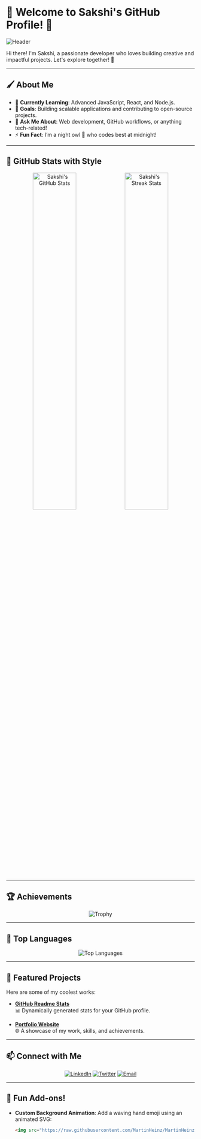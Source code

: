 # 🌟 Welcome to Sakshi's GitHub Profile! 🌟

![Header](https://user-images.githubusercontent.com/your-username/your-banner-image.png)

Hi there! I'm Sakshi, a passionate developer who loves building creative and impactful projects. Let's explore together! 🚀

---

## 🖌️ About Me

- 🌱 **Currently Learning**: Advanced JavaScript, React, and Node.js.
- 🎯 **Goals**: Building scalable applications and contributing to open-source projects.
- 💬 **Ask Me About**: Web development, GitHub workflows, or anything tech-related!
- ⚡ **Fun Fact**: I’m a night owl 🦉 who codes best at midnight!

---

## 🎨 GitHub Stats with Style

<p align="center">
  <img src="https://github-readme-stats.vercel.app/api?username=sakshirautela&show_icons=true&theme=radical" alt="Sakshi's GitHub Stats" width="48%" />
  <img src="https://github-readme-streak-stats.herokuapp.com/?user=sakshirautela&theme=radical" alt="Sakshi's Streak Stats" width="48%" />
</p>

---

## 🏆 Achievements

<p align="center">
  <img src="https://github-profile-trophy.vercel.app/?username=sakshirautela&theme=radical&no-frame=true&row=1&column=7" alt="Trophy" />
</p>

---

## 🌟 Top Languages

<p align="center">
  <img src="https://github-readme-stats.vercel.app/api/top-langs/?username=sakshirautela&layout=compact&theme=radical" alt="Top Languages" />
</p>

---

## 🚀 Featured Projects

Here are some of my coolest works:

- [**GitHub Readme Stats**](https://github.com/anuraghazra/github-readme-stats)  
  📊 Dynamically generated stats for your GitHub profile.
  
- [**Portfolio Website**](https://yourportfolio.com)  
  🌐 A showcase of my work, skills, and achievements.

---

## 📫 Connect with Me

<p align="center">
  <a href="https://linkedin.com/in/sakshirautela"><img src="https://img.shields.io/badge/LinkedIn-0077B5?style=for-the-badge&logo=linkedin&logoColor=white" alt="LinkedIn"></a>
  <a href="https://twitter.com/SakshiRautela"><img src="https://img.shields.io/badge/Twitter-1DA1F2?style=for-the-badge&logo=twitter&logoColor=white" alt="Twitter"></a>
  <a href="mailto:sakshi@example.com"><img src="https://img.shields.io/badge/Email-D14836?style=for-the-badge&logo=gmail&logoColor=white" alt="Email"></a>
</p>

---

## 🎉 Fun Add-ons!

- **Custom Background Animation**: Add a waving hand emoji using an animated SVG:
  ```html
  <img src="https://raw.githubusercontent.com/MartinHeinz/MartinHeinz/master/wave.gif" width="30px">
